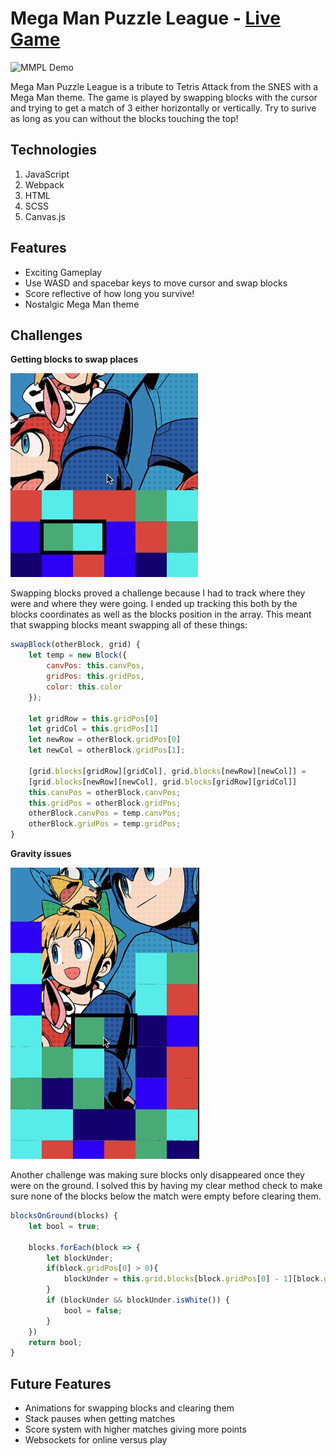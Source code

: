 # Mega Man Puzzle League - [Live Game](https://jmarkowitz098.github.io/pdp-clone/dist/)
![MMPL Demo](dist/MMPL_Demo.gif "MMPL Demo")

Mega Man Puzzle League is a tribute to Tetris Attack from the SNES with a Mega Man theme. The game is played by swapping blocks with the cursor and trying to get a match of 3 either horizontally or vertically. Try to surive as long as you can without the blocks touching the top!

## Technologies
1. JavaScript
2. Webpack
3. HTML
4. SCSS
5. Canvas.js

## Features
+ Exciting Gameplay
+ Use WASD and spacebar keys to move cursor and swap blocks
+ Score reflective of how long you survive!
+ Nostalgic Mega Man theme

## Challenges

**Getting blocks to swap places**

![swap_ex](dist/swap_ex.gif "Swap Example")

Swapping blocks proved a challenge because I had to track where they were and where they were going. I ended up tracking this both by the blocks coordinates as well as the blocks position in the array. This meant that swapping blocks meant swapping all of these things:

```javascript
swapBlock(otherBlock, grid) {
    let temp = new Block({
        canvPos: this.canvPos,
        gridPos: this.gridPos,
        color: this.color
    });

    let gridRow = this.gridPos[0]
    let gridCol = this.gridPos[1]
    let newRow = otherBlock.gridPos[0]
    let newCol = otherBlock.gridPos[1];

    [grid.blocks[gridRow][gridCol], grid.blocks[newRow][newCol]] =
    [grid.blocks[newRow][newCol], grid.blocks[gridRow][gridCol]]
    this.canvPos = otherBlock.canvPos;
    this.gridPos = otherBlock.gridPos;
    otherBlock.canvPos = temp.canvPos;
    otherBlock.gridPos = temp.gridPos;
}
```

**Gravity issues**

![gravity_ex](dist/gravity_ex.gif "Gravity Example")

Another challenge was making sure blocks only disappeared once they were on the ground. I solved this by having my clear method check to make sure none of the blocks below the match were empty before clearing them.

```javascript
blocksOnGround(blocks) {
    let bool = true;
    
    blocks.forEach(block => {
        let blockUnder;
        if(block.gridPos[0] > 0){
            blockUnder = this.grid.blocks[block.gridPos[0] - 1][block.gridPos[1]]
        }
        if (blockUnder && blockUnder.isWhite()) {
            bool = false;
        }
    })
    return bool;
}
```

## Future Features
+ Animations for swapping blocks and clearing them
+ Stack pauses when getting matches
+ Score system with higher matches giving more points
+ Websockets for online versus play